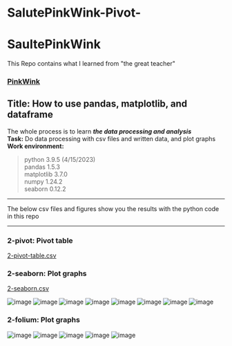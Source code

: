 # SalutePinkWink-Pivot-
# SaultePinkWink
This Repo contains what I learned from "the great teacher" 
### [PinkWink](https://github.com/PinkWink)
## Title: How to use pandas, matplotlib, and dataframe
The whole process is to learn _**the data processing and analysis**_
<br/>**Task:** Do data processing with csv files and written data, and plot graphs
<br/>**Work environment:** 
> python 3.9.5 (4/15/2023)
<br/>pandas 1.5.3 
<br/>matplotlib 3.7.0
<br/>numpy 1.24.2
<br/>seaborn 0.12.2
***
The below csv files and figures show you the results with the python code in this repo
***
### 2-pivot: Pivot table
[2-pivot-table.csv](https://github.com/JohnkeyLee/SalutePinkWink-Pivot-Seaborn-Folium/files/11240900/2-pivot-table.csv)

### 2-seaborn: Plot graphs
[2-seaborn.csv](https://github.com/JohnkeyLee/SalutePinkWink-Pivot-Seaborn-Folium/files/11240905/2-seaborn.csv)

![image](https://user-images.githubusercontent.com/103592307/232258634-77b24133-f816-41f2-b34a-381c691d7982.png)
![image](https://user-images.githubusercontent.com/103592307/232258635-6dbd9f1b-0b3b-4eae-8f5e-8c2e230dc565.png)
![image](https://user-images.githubusercontent.com/103592307/232258642-6ac0aa5a-3e39-4f19-85a1-466d28a1c696.png)
![image](https://user-images.githubusercontent.com/103592307/232258649-ee705077-1dec-4a5b-92f5-d4c8afbc8c1b.png)
![image](https://user-images.githubusercontent.com/103592307/232258652-76817324-070d-49ad-b643-6f91bf1cd1b6.png)
![image](https://user-images.githubusercontent.com/103592307/232258654-7f603c51-6669-47c9-ae31-53562e6de1d9.png)
![image](https://user-images.githubusercontent.com/103592307/232258662-db0c7f8f-0751-4874-9d20-b3e60edeb995.png)
![image](https://user-images.githubusercontent.com/103592307/232258668-a1c8d4ee-15ce-4d6c-92b1-b6925b894c66.png)

### 2-folium: Plot graphs
![image](https://user-images.githubusercontent.com/103592307/232258703-9feb892f-23f4-418e-bbf4-c84c6a9c6a62.png)
![image](https://user-images.githubusercontent.com/103592307/232258709-e7825846-bff8-43b7-be1c-44bb78480fec.png)
![image](https://user-images.githubusercontent.com/103592307/232258716-68c7bb34-2525-452e-811a-8e12f4f2ca68.png)
![image](https://user-images.githubusercontent.com/103592307/232258724-10bd366f-355e-4053-b4e6-9b24726226b1.png)
![image](https://user-images.githubusercontent.com/103592307/232258732-31b391b7-867b-45e7-a1ac-43aac07f9fe8.png)


